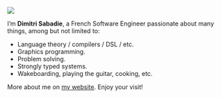 ![](https://phaazon.net/media/uploads/hello_i_am_dog.gif)

I’m **Dimitri Sabadie**, a French Software Engineer passionate about many things, among but not limited to:

- Language theory / compilers / DSL / etc.
- Graphics programming.
- Problem solving.
- Strongly typed systems.
- Wakeboarding, playing the guitar, cooking, etc.

More about me on [my website](https://phaazon.net). Enjoy your visit!
